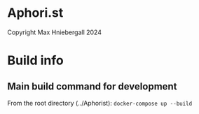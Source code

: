 # Aphori.st

Copyright Max Hniebergall 2024


# Build info

## Main build command for development
From the root directory (../Aphorist):
`docker-compose up --build`